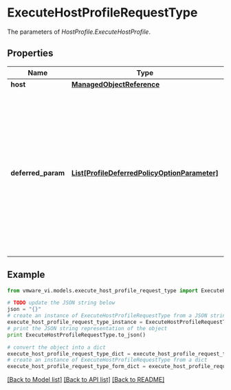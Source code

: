 # ExecuteHostProfileRequestType

The parameters of *HostProfile.ExecuteHostProfile*. 

## Properties
Name | Type | Description | Notes
------------ | ------------- | ------------- | -------------
**host** | [**ManagedObjectReference**](ManagedObjectReference.md) |  | 
**deferred_param** | [**List[ProfileDeferredPolicyOptionParameter]**](ProfileDeferredPolicyOptionParameter.md) | Additional configuration data to be applied to the host. This should contain all of the host-specific data, including data from from previous calls to the method.  ***Since:*** vSphere API 4.0  | [optional] 

## Example

```python
from vmware_vi.models.execute_host_profile_request_type import ExecuteHostProfileRequestType

# TODO update the JSON string below
json = "{}"
# create an instance of ExecuteHostProfileRequestType from a JSON string
execute_host_profile_request_type_instance = ExecuteHostProfileRequestType.from_json(json)
# print the JSON string representation of the object
print ExecuteHostProfileRequestType.to_json()

# convert the object into a dict
execute_host_profile_request_type_dict = execute_host_profile_request_type_instance.to_dict()
# create an instance of ExecuteHostProfileRequestType from a dict
execute_host_profile_request_type_form_dict = execute_host_profile_request_type.from_dict(execute_host_profile_request_type_dict)
```
[[Back to Model list]](../README.md#documentation-for-models) [[Back to API list]](../README.md#documentation-for-api-endpoints) [[Back to README]](../README.md)


